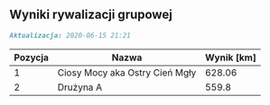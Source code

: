 ## Wyniki rywalizacji grupowej

```markdown
Aktualizacja: 2020-06-15 21:21
```

Pozycja | Nazwa | Wynik [km] |
------------ | -------------  | -------------
 1 |Ciosy Mocy aka Ostry Cień Mgły | 628.06 
 2 |Drużyna A | 559.8